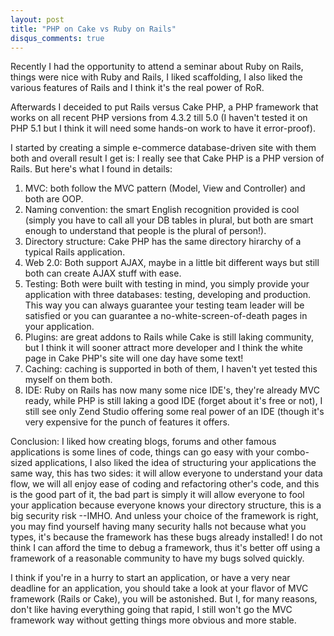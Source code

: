 ```yaml
---
layout: post
title: "PHP on Cake vs Ruby on Rails"
disqus_comments: true
---
```


Recently I had the opportunity to attend a seminar about Ruby on Rails, things were nice with Ruby and Rails, I liked scaffolding, I also liked the various features of Rails and I think it's the real power of RoR.

Afterwards I deceided to put Rails versus Cake PHP, a PHP framework that works on all recent PHP versions from 4.3.2 till 5.0 (I haven't tested it on PHP 5.1 but I think it will need some hands-on work to have it error-proof).

I started by creating a simple e-commerce database-driven site with them both and overall result I get is: I really see that Cake PHP is a PHP version of Rails.
But here's what I found in details:
1. MVC: both follow the MVC pattern (Model, View and Controller) and both are OOP.
2. Naming convention: the smart English recognition provided is cool (simply you have to call all your DB tables in plural, but both are smart enough to understand that people is the plural of person!).
3. Directory structure: Cake PHP has the same directory hirarchy of a typical Rails application.
4. Web 2.0: Both support AJAX, maybe in a little bit different ways but still both can create AJAX stuff with ease.
5. Testing: Both were built with testing in mind, you simply provide your application with three databases: testing, developing and production. This way you can always guarantee your testing team leader will be satisfied or you can guarantee a no-white-screen-of-death pages in your application.
6. Plugins: are great addons to Rails while Cake is still laking community, but I think it will sooner attract more developer and I think the white page in Cake PHP's site will one day have some text!
7. Caching: caching is supported in both of them, I haven't yet tested this myself on them both.
8. IDE: Ruby on Rails has now many some nice IDE's, they're already MVC ready, while PHP is still laking a good IDE (forget about it's free or not), I still see only Zend Studio offering some real power of an IDE (though it's very expensive for the punch of features it offers.

Conclusion:
I liked how creating blogs, forums and other famous applications is some lines of code, things can go easy with your combo-sized applications, I also liked the idea of structuring your applications the same way, this has two sides: it will allow everyone to understand your data flow, we will all enjoy ease of coding and refactoring other's code, and this is the good part of it, the bad part is simply it will allow everyone to fool your application because everyone knows your directory structure, this is a big security risk --IMHO. And unless your choice of the framework is right, you may find yourself having many security halls not because what you types, it's because the framework has these bugs already installed! I do not think I can afford the time to debug a framework, thus it's better off using a framework of a reasonable community to have my bugs solved quickly.

I think if you're in a hurry to start an application, or have a very near deadline for an application, you should take a look at your flavor of MVC framework (Rails or Cake), you will be astonished. But I, for many reasons, don't like having everything going that rapid, I still won't go the MVC framework way without getting things more obvious and more stable.